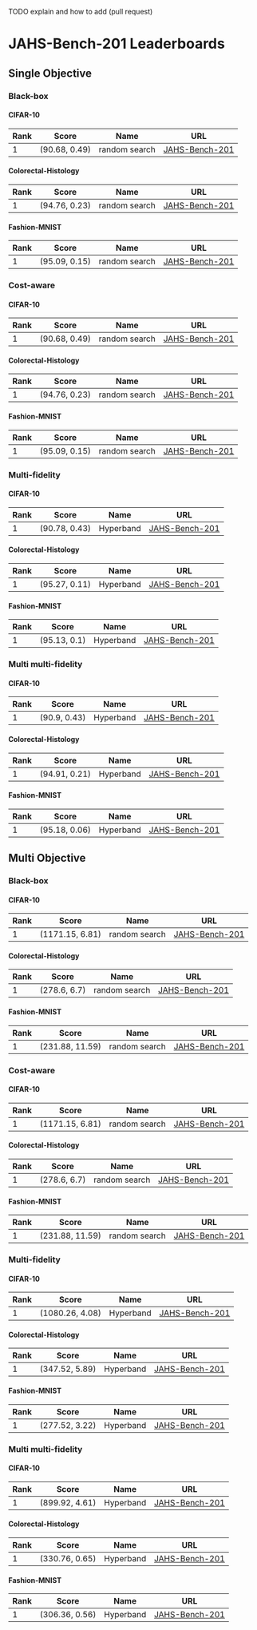 TODO explain and how to add (pull request)


# JAHS-Bench-201 Leaderboards 
 
## Single Objective 
 
### Black-box 
 
#### CIFAR-10 
 
| Rank | Score | Name | URL | 
| ---- | ----- | ---- | ---- | 
| 1 | (90.68, 0.49) | random search | [JAHS-Bench-201](https://github.com/automl/jahs_bench_201_experiments) | 
 
 
#### Colorectal-Histology 
 
| Rank | Score | Name | URL | 
| ---- | ----- | ---- | ---- | 
| 1 | (94.76, 0.23) | random search | [JAHS-Bench-201](https://github.com/automl/jahs_bench_201_experiments) | 
 
 
#### Fashion-MNIST 
 
| Rank | Score | Name | URL | 
| ---- | ----- | ---- | ---- | 
| 1 | (95.09, 0.15) | random search | [JAHS-Bench-201](https://github.com/automl/jahs_bench_201_experiments) | 
 
 
### Cost-aware 
 
#### CIFAR-10 
 
| Rank | Score | Name | URL | 
| ---- | ----- | ---- | ---- | 
| 1 | (90.68, 0.49) | random search | [JAHS-Bench-201](https://github.com/automl/jahs_bench_201_experiments) | 
 
 
#### Colorectal-Histology 
 
| Rank | Score | Name | URL | 
| ---- | ----- | ---- | ---- | 
| 1 | (94.76, 0.23) | random search | [JAHS-Bench-201](https://github.com/automl/jahs_bench_201_experiments) | 
 
 
#### Fashion-MNIST 
 
| Rank | Score | Name | URL | 
| ---- | ----- | ---- | ---- | 
| 1 | (95.09, 0.15) | random search | [JAHS-Bench-201](https://github.com/automl/jahs_bench_201_experiments) | 
 
 
### Multi-fidelity 
 
#### CIFAR-10 
 
| Rank | Score | Name | URL | 
| ---- | ----- | ---- | ---- | 
| 1 | (90.78, 0.43) | Hyperband | [JAHS-Bench-201](https://github.com/automl/jahs_bench_201_experiments) | 
 
 
#### Colorectal-Histology 
 
| Rank | Score | Name | URL | 
| ---- | ----- | ---- | ---- | 
| 1 | (95.27, 0.11) | Hyperband | [JAHS-Bench-201](https://github.com/automl/jahs_bench_201_experiments) | 
 
 
#### Fashion-MNIST 
 
| Rank | Score | Name | URL | 
| ---- | ----- | ---- | ---- | 
| 1 | (95.13, 0.1) | Hyperband | [JAHS-Bench-201](https://github.com/automl/jahs_bench_201_experiments) | 
 
 
### Multi multi-fidelity 
 
#### CIFAR-10 
 
| Rank | Score | Name | URL | 
| ---- | ----- | ---- | ---- | 
| 1 | (90.9, 0.43) | Hyperband | [JAHS-Bench-201](https://github.com/automl/jahs_bench_201_experiments) | 
 
 
#### Colorectal-Histology 
 
| Rank | Score | Name | URL | 
| ---- | ----- | ---- | ---- | 
| 1 | (94.91, 0.21) | Hyperband | [JAHS-Bench-201](https://github.com/automl/jahs_bench_201_experiments) | 
 
 
#### Fashion-MNIST 
 
| Rank | Score | Name | URL | 
| ---- | ----- | ---- | ---- | 
| 1 | (95.18, 0.06) | Hyperband | [JAHS-Bench-201](https://github.com/automl/jahs_bench_201_experiments) | 
 
 
## Multi Objective 
 
### Black-box 
 
#### CIFAR-10 
 
| Rank | Score | Name | URL | 
| ---- | ----- | ---- | ---- | 
| 1 | (1171.15, 6.81) | random search | [JAHS-Bench-201](https://github.com/automl/jahs_bench_201_experiments) | 
 
 
#### Colorectal-Histology 
 
| Rank | Score | Name | URL | 
| ---- | ----- | ---- | ---- | 
| 1 | (278.6, 6.7) | random search | [JAHS-Bench-201](https://github.com/automl/jahs_bench_201_experiments) | 
 
 
#### Fashion-MNIST 
 
| Rank | Score | Name | URL | 
| ---- | ----- | ---- | ---- | 
| 1 | (231.88, 11.59) | random search | [JAHS-Bench-201](https://github.com/automl/jahs_bench_201_experiments) | 
 
 
### Cost-aware 
 
#### CIFAR-10 
 
| Rank | Score | Name | URL | 
| ---- | ----- | ---- | ---- | 
| 1 | (1171.15, 6.81) | random search | [JAHS-Bench-201](https://github.com/automl/jahs_bench_201_experiments) | 
 
 
#### Colorectal-Histology 
 
| Rank | Score | Name | URL | 
| ---- | ----- | ---- | ---- | 
| 1 | (278.6, 6.7) | random search | [JAHS-Bench-201](https://github.com/automl/jahs_bench_201_experiments) | 
 
 
#### Fashion-MNIST 
 
| Rank | Score | Name | URL | 
| ---- | ----- | ---- | ---- | 
| 1 | (231.88, 11.59) | random search | [JAHS-Bench-201](https://github.com/automl/jahs_bench_201_experiments) | 
 
 
### Multi-fidelity 
 
#### CIFAR-10 
 
| Rank | Score | Name | URL | 
| ---- | ----- | ---- | ---- | 
| 1 | (1080.26, 4.08) | Hyperband | [JAHS-Bench-201](https://github.com/automl/jahs_bench_201_experiments) | 
 
 
#### Colorectal-Histology 
 
| Rank | Score | Name | URL | 
| ---- | ----- | ---- | ---- | 
| 1 | (347.52, 5.89) | Hyperband | [JAHS-Bench-201](https://github.com/automl/jahs_bench_201_experiments) | 
 
 
#### Fashion-MNIST 
 
| Rank | Score | Name | URL | 
| ---- | ----- | ---- | ---- | 
| 1 | (277.52, 3.22) | Hyperband | [JAHS-Bench-201](https://github.com/automl/jahs_bench_201_experiments) | 
 
 
### Multi multi-fidelity 
 
#### CIFAR-10 
 
| Rank | Score | Name | URL | 
| ---- | ----- | ---- | ---- | 
| 1 | (899.92, 4.61) | Hyperband | [JAHS-Bench-201](https://github.com/automl/jahs_bench_201_experiments) | 
 
 
#### Colorectal-Histology 
 
| Rank | Score | Name | URL | 
| ---- | ----- | ---- | ---- | 
| 1 | (330.76, 0.65) | Hyperband | [JAHS-Bench-201](https://github.com/automl/jahs_bench_201_experiments) | 
 
 
#### Fashion-MNIST 
 
| Rank | Score | Name | URL | 
| ---- | ----- | ---- | ---- | 
| 1 | (306.36, 0.56) | Hyperband | [JAHS-Bench-201](https://github.com/automl/jahs_bench_201_experiments) | 
 
